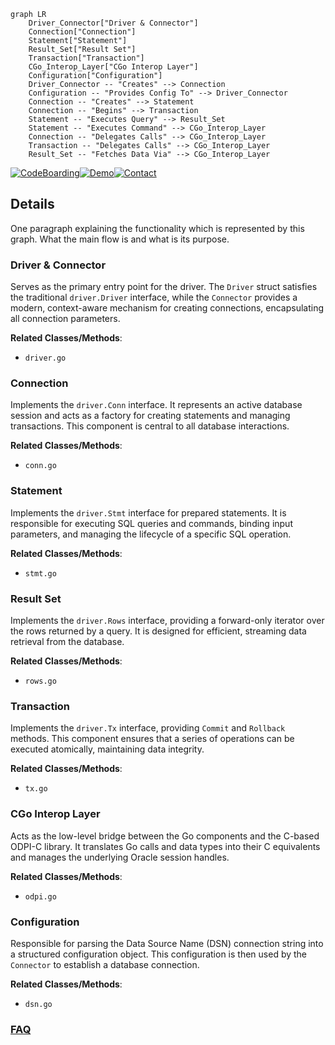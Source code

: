 ```mermaid
graph LR
    Driver_Connector["Driver & Connector"]
    Connection["Connection"]
    Statement["Statement"]
    Result_Set["Result Set"]
    Transaction["Transaction"]
    CGo_Interop_Layer["CGo Interop Layer"]
    Configuration["Configuration"]
    Driver_Connector -- "Creates" --> Connection
    Configuration -- "Provides Config To" --> Driver_Connector
    Connection -- "Creates" --> Statement
    Connection -- "Begins" --> Transaction
    Statement -- "Executes Query" --> Result_Set
    Statement -- "Executes Command" --> CGo_Interop_Layer
    Connection -- "Delegates Calls" --> CGo_Interop_Layer
    Transaction -- "Delegates Calls" --> CGo_Interop_Layer
    Result_Set -- "Fetches Data Via" --> CGo_Interop_Layer
```

[![CodeBoarding](https://img.shields.io/badge/Generated%20by-CodeBoarding-9cf?style=flat-square)](https://github.com/CodeBoarding/GeneratedOnBoardings)[![Demo](https://img.shields.io/badge/Try%20our-Demo-blue?style=flat-square)](https://www.codeboarding.org/demo)[![Contact](https://img.shields.io/badge/Contact%20us%20-%20contact@codeboarding.org-lightgrey?style=flat-square)](mailto:contact@codeboarding.org)

## Details

One paragraph explaining the functionality which is represented by this graph. What the main flow is and what is its purpose.

### Driver & Connector
Serves as the primary entry point for the driver. The `Driver` struct satisfies the traditional `driver.Driver` interface, while the `Connector` provides a modern, context-aware mechanism for creating connections, encapsulating all connection parameters.


**Related Classes/Methods**:

- `driver.go`


### Connection
Implements the `driver.Conn` interface. It represents an active database session and acts as a factory for creating statements and managing transactions. This component is central to all database interactions.


**Related Classes/Methods**:

- `conn.go`


### Statement
Implements the `driver.Stmt` interface for prepared statements. It is responsible for executing SQL queries and commands, binding input parameters, and managing the lifecycle of a specific SQL operation.


**Related Classes/Methods**:

- `stmt.go`


### Result Set
Implements the `driver.Rows` interface, providing a forward-only iterator over the rows returned by a query. It is designed for efficient, streaming data retrieval from the database.


**Related Classes/Methods**:

- `rows.go`


### Transaction
Implements the `driver.Tx` interface, providing `Commit` and `Rollback` methods. This component ensures that a series of operations can be executed atomically, maintaining data integrity.


**Related Classes/Methods**:

- `tx.go`


### CGo Interop Layer
Acts as the low-level bridge between the Go components and the C-based ODPI-C library. It translates Go calls and data types into their C equivalents and manages the underlying Oracle session handles.


**Related Classes/Methods**:

- `odpi.go`


### Configuration
Responsible for parsing the Data Source Name (DSN) connection string into a structured configuration object. This configuration is then used by the `Connector` to establish a database connection.


**Related Classes/Methods**:

- `dsn.go`




### [FAQ](https://github.com/CodeBoarding/GeneratedOnBoardings/tree/main?tab=readme-ov-file#faq)